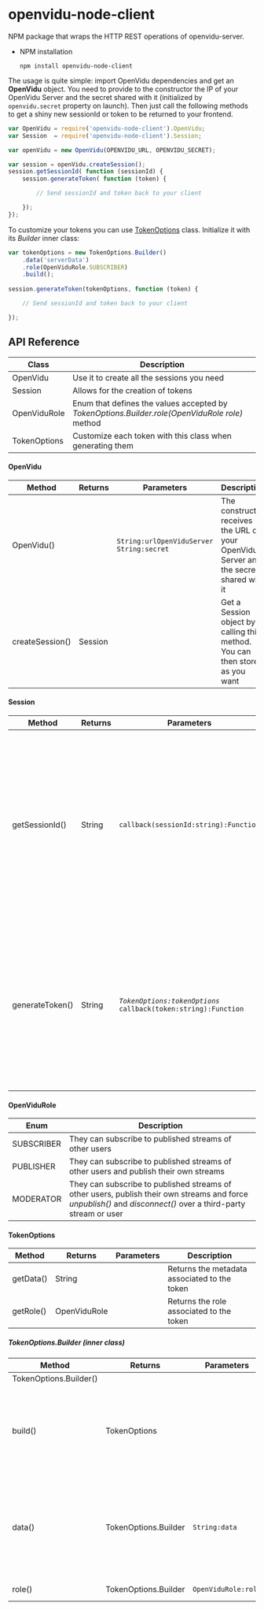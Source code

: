 # openvidu-node-client
NPM package that wraps the HTTP REST operations of openvidu-server.

- NPM installation

	```
	npm install openvidu-node-client
	```

The usage is quite simple: import OpenVidu dependencies and get an **OpenVidu** object. You need to provide to the constructor the IP of your OpenVidu Server and the secret shared with it (initialized by `openvidu.secret` property on launch). Then just call the following methods to get a shiny new sessionId or token to be returned to your frontend.

```javascript
var OpenVidu = require('openvidu-node-client').OpenVidu;
var Session  = require('openvidu-node-client').Session;

var openVidu = new OpenVidu(OPENVIDU_URL, OPENVIDU_SECRET);

var session = openVidu.createSession();
session.getSessionId( function (sessionId) {
    session.generateToken( function (token) {

        // Send sessionId and token back to your client

    });
});
```

To customize your tokens you can use [TokenOptions](#tokenoptions) class. Initialize it with its _Builder_ inner class:

```javascript
var tokenOptions = new TokenOptions.Builder()
	.data('serverData')
	.role(OpenViduRole.SUBSCRIBER)
	.build();
	
session.generateToken(tokenOptions, function (token) {

	// Send sessionId and token back to your client

});
```

## API Reference

| Class        | Description   										     |
| ------------ | ------------------------------------------------------- |
| OpenVidu     | Use it to create all the sessions you need |
| Session      | Allows for the creation of tokens |
| OpenViduRole | Enum that defines the values accepted by _TokenOptions.Builder.role(OpenViduRole role)_ method |
| TokenOptions | Customize each token with this class when generating them |

#### **OpenVidu**
| Method         | Returns | Parameters | Description |
| -------------- | ------- | --------------------------------------------- | ----------- |
| OpenVidu() | | `String:urlOpenViduServer`<br>`String:secret` | The constructor receives the URL of your OpenVidu Server and the secret shared with it |
| createSession() | Session |  | Get a Session object by calling this method. You can then store it as you want |

#### **Session**
| Method         | Returns | Parameters  | Description |
| -------------- | ------- | --------------------------------------------- | ----------- |
| getSessionId() | String | `callback(sessionId:string):Function` | The callback receives as parameter the unique identifier of the Session. You will need to return this parameter to the client side to pass it during the connection process to the session |
| generateToken() | String | _`TokenOptions:tokenOptions`_<br>`callback(token:string):Function`  | The callback receives as parameter the new created token. The value returned is required in the client side just as the sessionId in order to connect to a session |

#### **OpenViduRole**
| Enum       | Description |
| ---------- | ------- |
| SUBSCRIBER | They can subscribe to published streams of other users |
| PUBLISHER  | They can subscribe to published streams of other users and publish their own streams|
| MODERATOR  | They can subscribe to published streams of other users, publish their own streams and force _unpublish()_ and _disconnect()_ over a third-party stream or user |

#### **TokenOptions**
| Method         | Returns | Parameters | Description |
| -------------- | ------- | -------------------------------------------| -- |
| getData() | String |        | Returns the metadata associated to the token |
| getRole() | OpenViduRole |  | Returns the role associated to the token     |

##### **TokenOptions.Builder** _(inner class)_
| Method         | Returns | Parameters | Description |
| -------------- | ------- | --------------------------------------------- | ----------- |
| TokenOptions.Builder() |  |  | Constructor |
| build() | TokenOptions |  | Returns a new **TokenOptions** object with the stablished properties. Default values if methods _data()_ and _role()_ are not called are an empty string and OpenViduRole.PUBLISHER, respectively |
| data() | TokenOptions.Builder | `String:data` | Some extra metadata to be associated to the user through its token. The structure of this string is up to you (maybe some standarized format as JSON or XML is a good idea), the only restriction is a maximum length of 1000 chars |
| role() | TokenOptions.Builder | `OpenViduRole:role` | The role associated to this token |